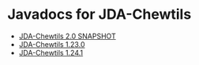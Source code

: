 # Javadocs for JDA-Chewtils

- [JDA-Chewtils 2.0 SNAPSHOT](https://chew.pro/JDA-Chewtils/2.0-SNAPSHOT)
- [JDA-Chewtils 1.23.0](https://chew.pro/JDA-Chewtils/1.23.0)
- [JDA-Chewtils 1.24.1](https://chew.pro/JDA-Chewtils/1.24.1)
